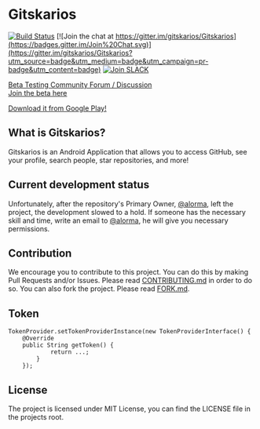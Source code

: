 # Gitskarios
[![Build Status](https://travis-ci.org/gitskarios/Gitskarios.svg?branch=develop)](https://travis-ci.org/gitskarios/Gitskarios)  [![Join the chat at https://gitter.im/gitskarios/Gitskarios](https://badges.gitter.im/Join%20Chat.svg)](https://gitter.im/gitskarios/Gitskarios?utm_source=badge&utm_medium=badge&utm_campaign=pr-badge&utm_content=badge)  [![Join SLACK](https://img.shields.io/badge/JOIN-SLACK-orange.svg)](https://gh-apps.slack.com/)

[Beta Testing Community Forum / Discussion](https://plus.google.com/communities/100177663530836613291)  
[Join the beta here](https://play.google.com/apps/testing/com.alorma.github)  

[Download it from Google Play!](https://play.google.com/store/apps/details?id=com.alorma.github&utm_source=github&utm_medium=github&utm_campaign=github)

## What is Gitskarios?
Gitskarios is an Android Application that allows you to access GitHub, see your profile, search people, star repositories, and more!

## Current development status
Unfortunately, after the repository's Primary Owner, [@alorma](https://github.com/alorma), left the project, the development slowed to a hold. If someone has the necessary skill and time, write an email to [@alorma](https://github.com/alorma), he will give you necessary permissions.

## Contribution
We encourage you to contribute to this project. You can do this by making Pull Requests and/or Issues. Please read [CONTRIBUTING.md](https://github.com/gitskarios/Gitskarios/blob/develop/CONTRIBUTING.md) in order to do so. You can also fork the project. Please read [FORK.md](https://github.com/gitskarios/Gitskarios/blob/develop/FORK.md).

## Token

```
TokenProvider.setTokenProviderInstance(new TokenProviderInterface() {
    @Override
    public String getToken() {
            return ...;
        }
    });
```

## License
The project is licensed under MIT License, you can find the LICENSE file in the projects root.
